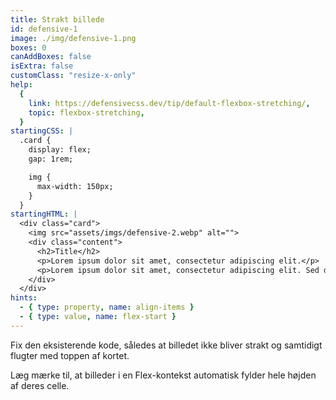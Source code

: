 ```yaml
---
title: Strakt billede
id: defensive-1
image: ./img/defensive-1.png
boxes: 0
canAddBoxes: false
isExtra: false
customClass: "resize-x-only"
help:
  {
    link: https://defensivecss.dev/tip/default-flexbox-stretching/,
    topic: flexbox-stretching,
  }
startingCSS: |
  .card {
    display: flex;
    gap: 1rem;

    img {
      max-width: 150px;
    }
  }
startingHTML: |
  <div class="card">
    <img src="assets/imgs/defensive-2.webp" alt="">
    <div class="content">
      <h2>Title</h2>
      <p>Lorem ipsum dolor sit amet, consectetur adipiscing elit.</p>
      <p>Lorem ipsum dolor sit amet, consectetur adipiscing elit. Sed do eiusmod tempor incididunt ut labore et dolore magna aliqua.</p>
    </div>
  </div>
hints:
  - { type: property, name: align-items }
  - { type: value, name: flex-start }
---
```


Fix den eksisterende kode, således at billedet ikke bliver strakt og samtidigt flugter med toppen af kortet.

Læg mærke til, at billeder i en Flex-kontekst automatisk fylder hele højden af deres celle.
